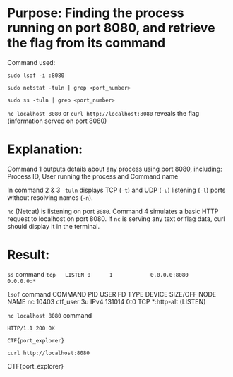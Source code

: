 # Purpose: Finding the process running on port 8080, and retrieve the flag from its command

Command used:

`sudo lsof -i :8080`

`sudo netstat -tuln | grep <port_number>`

`sudo ss -tuln | grep <port_number>`

`nc localhost 8080` or `curl http://localhost:8080` reveals the flag (information served on port 8080)


# Explanation:
Command 1 outputs details about any process using port 8080, including: Process ID, User running the process and Command name

In command 2 & 3 `-tuln` displays TCP (`-t`) and UDP (`-u`) listening (`-l`) ports without resolving names (`-n`).

`nc` (Netcat) is listening on port `8080`. Command 4 simulates a basic HTTP request to localhost on port 8080. If `nc` is serving any text or flag data, curl should display it in the terminal.


# Result:
`ss` command
`tcp   LISTEN 0      1            0.0.0.0:8080      0.0.0.0:* `


`lsof` command
COMMAND   PID     USER   FD   TYPE DEVICE SIZE/OFF NODE NAME
nc      10403 ctf_user    3u  IPv4 131014      0t0  TCP *:http-alt (LISTEN)

`nc localhost 8080` command

`HTTP/1.1 200 OK`

`CTF{port_explorer}`

`curl http://localhost:8080`

CTF{port_explorer}
